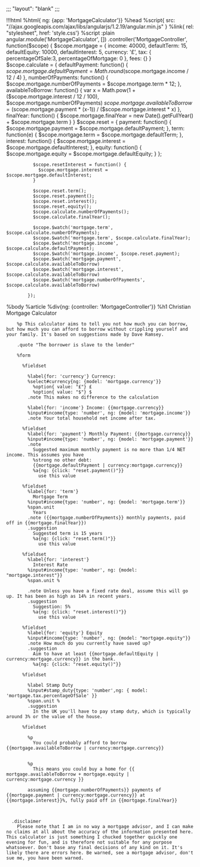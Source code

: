 ;;;
  "layout": "blank"
  ;;;
  
  !!!html
  %html{ ng: {app: 'MortgageCalculator'}}
    %head
      %script{ src: "//ajax.googleapis.com/ajax/libs/angularjs/1.2.19/angular.min.js" }
      %link{ rel: "stylesheet", href: 'style.css'}
      %script
        :plain
          angular.module('MortgageCalculator', [])
            .controller('MortgageController', function($scope) {
              $scope.mortgage = {
                income: 40000,
                defaultTerm: 15,
                defaultEquity: 10000,
                defaultInterest: 5,
                currency: '£',
                tax: {
                  percentageOfSale:3,
                  percentageOfMortgage: 0
                },
                fees: {}
              }
              $scope.calculate = {
                defaultPayment: function() {
                  $scope.mortgage.defaultPayment = Math.round($scope.mortgage.income / 12 / 4)
                },
                numberOfPayments: function() {
                  $scope.mortgage.numberOfPayments = $scope.mortgage.term * 12;
                },
                availableToBorrow: function() {
                  var x = Math.pow(1 + ($scope.mortgage.interest / 12 / 100), $scope.mortgage.numberOfPayments)
                  $scope.mortgage.availableToBorrow = ($scope.mortgage.payment * (x-1)) / ($scope.mortgage.interest * x)
                },
                finalYear: function() {
                  $scope.mortgage.finalYear = new Date().getFullYear() + $scope.mortgage.term
                }
              }
              $scope.reset = {
                payment: function() {
                  $scope.mortgage.payment = $scope.mortgage.defaultPayment;
                },
                term: function(e) {
                  $scope.mortgage.term = $scope.mortgage.defaultTerm;
                },
                interest: function() {
                  $scope.mortgage.interest = $scope.mortgage.defaultInterest;
                },
                equity: function() {
                  $scope.mortgage.equity = $scope.mortgage.defaultEquity;
                }
              };
  
              $scope.resetInterest = function() {
                $scope.mortgage.interest = $scope.mortgage.defaultInterest;
              }
  
              $scope.reset.term();
              $scope.reset.payment();
              $scope.reset.interest();
              $scope.reset.equity();
              $scope.calculate.numberOfPayments();
              $scope.calculate.finalYear();
  
              $scope.$watch('mortgage.term', $scope.calculate.numberOfPayments);
              $scope.$watch('mortgage.term', $scope.calculate.finalYear);
              $scope.$watch('mortgage.income', $scope.calculate.defaultPayment);
              $scope.$watch('mortgage.income', $scope.reset.payment);
              $scope.$watch('mortgage.payment', $scope.calculate.availableToBorrow)
              $scope.$watch('mortgage.interest', $scope.calculate.availableToBorrow)
              $scope.$watch('mortgage.numberOfPayments', $scope.calculate.availableToBorrow)
  
            });
  %body
    %article
      %div{ng: {controller: 'MortgageController'}}
        %h1 Christian Mortgage Calculator
  
        %p This calculator aims to tell you not how much you can borrow, but how much you can afford to borrow without crippling yourself and your family. It's based on suggestions made by Dave Ramsey.
  
        .quote "The borrower is slave to the lender"
  
        %form
  
          %fieldset
  
            %label{for: 'currency'} Currency:
            %select#currency{ng: {model: 'mortgage.currency'}}
              %option{ value: "£"} £
              %option{ value: "$"} $
            .note This makes no difference to the calculation
  
            %label{for: 'income'} Income: {{mortgage.currency}}
            %input#income{type: 'number', ng: {model: 'mortgage.income'}}
            .note Your total household net income after tax.
  
          %fieldset
            %label{for: 'payment'} Monthly Payment: {{mortgage.currency}}
            %input#income{type: 'number', ng: {model: 'mortgage.payment'}}
            .note
              Suggested maximum monthly payment is no more than 1/4 NET income. This assumes you have
              %strong no other debt:
              {{mortgage.defaultPayment | currency:mortgage.currency}}
              %a{ng: {click: "reset.payment()"}}
                use this value
  
          %fieldset
            %label{for: 'term'}
              Mortgage Term
            %input#income{type: 'number', ng: {model: 'mortgage.term'}}
            %span.unit
              Years
            .note ({{mortgage.numberOfPayments}} monthly payments, paid off in {{mortgage.finalYear}})
            .suggestion
              Suggested term is 15 years
              %a{ng: {click: "reset.term()"}}
                use this value
  
          %fieldset
            %label{for: 'interest'}
              Interest Rate
            %input#income{type: 'number', ng: {model: "mortgage.interest"}}
            %span.unit %
  
            .note Unless you have a fixed rate deal, assume this will go up. It has been as high as 14% in recent years.
            .suggestion
              Suggestion: 5%
              %a{ng: {click: "reset.interest()"}}
                use this value
  
          %fieldset
            %label{for: 'equity'} Equity
            %input#income{type: 'number', ng: {model: "mortgage.equity"}}
            .note How much do you currently have saved up?
            .suggestion
              Aim to have at least {{mortgage.defaultEquity | currency:mortgage.currency}} in the bank.
              %a{ng: {click: "reset.equity()"}}
  
          %fieldset
  
            %label Stamp Duty
            %input#stamp_duty{type: 'number',ng: { model: 'mortgage.tax.percentageOfSale' }}
            %span.unit %
            .suggestion
              In the UK you'll have to pay stamp duty, which is typically around 3% or the value of the house.
  
          %fieldset
  
            %p
              You could probably afford to borrow {{mortgage.availableToBorrow | currency:mortgage.currency}}
  
  
            %p
              This means you could buy a home for {{ mortgage.availableToBorrow + mortgage.equity | currency:mortgage.currency }}
  
            assuming {{mortgage.numberOfPayments}} payments of {{mortgage.payment | currency:mortgage.currency}} at {{mortgage.interest}}%, fully paid off in {{mortgage.finalYear}}
  
  
  
      .disclaimer
        Please note that I am in no way a mortgage advisor, and I can make no claims at all about the accuracy of the information presented here. This calculator is just something I chucked together quickly one evening for fun, and is therefore not suitable for any purpose whatsoever. Don't base any final decisions of any kind on it. It's likely there are errors here. Be warned, see a mortgage advisor, don't sue me, you have been warned.
  